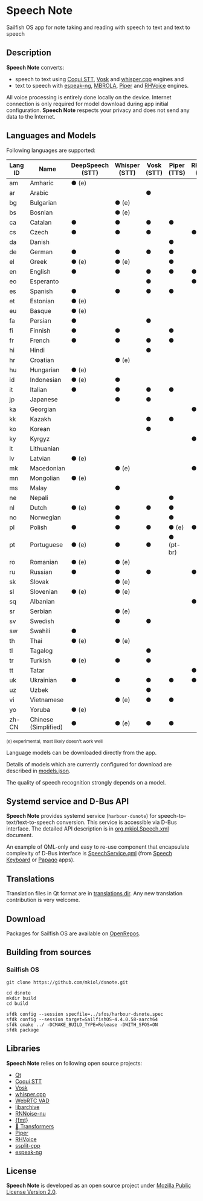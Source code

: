 # Speech Note

Sailfish OS app for note taking and reading with speech to text and text to speech

## Description

**Speech Note** converts:

- speech to text using [Coqui STT](https://github.com/coqui-ai/STT),
[Vosk](https://alphacephei.com/vosk) and [whisper.cpp](https://github.com/ggerganov/whisper.cpp) engines and
- text to speech with [espeak-ng](https://github.com/espeak-ng/espeak-ng), [MBROLA](https://github.com/numediart/MBROLA), 
[Piper](https://github.com/rhasspy/piper) and [RHVoice](https://github.com/RHVoice/RHVoice) engines.

All voice processing is entirely done locally on the device. Internet connection is only
required for model download during app initial configuration. **Speech Note** respects your
privacy and does not send any data to the Internet.

## Languages and Models

Following languages are supported:

| **Lang ID** | **Name**             | **DeepSpeech (STT)** | **Whisper (STT)** | **Vosk (STT)** | **Piper (TTS)** | **RHVoice (TTS)** | **espeak (TTS)** | **MBROLA (TTS)** |
| ----------- | -------------------- | -------------------- | ----------------- | -------------- | --------------- | ----------------- | ---------------- | ---------------- |
| am          | Amharic              | ● (e)                |                   |                |                 |                   | ●                |                  |
| ar          | Arabic               |                      |                   | ●              |                 |                   | ●                | ●                |
| bg          | Bulgarian            |                      | ● (e)             |                |                 |                   | ●                |                  |
| bs          | Bosnian              |                      | ● (e)             |                |                 |                   | ●                |                  |
| ca          | Catalan              | ●                    | ●                 | ●              | ●               |                   | ●                |                  |
| cs          | Czech                | ●                    | ●                 | ●              |                 | ●                 | ●                | ●                |
| da          | Danish               |                      |                   |                | ●               |                   | ●                |                  |
| de          | German               | ●                    | ●                 | ●              | ●               |                   | ●                |                  |
| el          | Greek                | ● (e)                | ● (e)             |                | ●               |                   | ●                |                  |
| en          | English              | ●                    | ●                 | ●              | ●               | ●                 | ●                |                  |
| eo          | Esperanto            |                      |                   | ●              |                 | ●                 | ●                |                  |
| es          | Spanish              | ●                    | ●                 | ●              | ●               |                   | ●                |                  |
| et          | Estonian             | ● (e)                |                   |                |                 |                   | ●                | ●                |
| eu          | Basque               | ● (e)                |                   |                |                 |                   | ●                |                  |
| fa          | Persian              | ●                    |                   | ●              |                 |                   | ●                | ●                |
| fi          | Finnish              | ●                    | ●                 |                | ●               |                   | ●                |                  |
| fr          | French               | ●                    | ●                 | ●              | ●               |                   | ●                |                  |
| hi          | Hindi                |                      |                   | ●              |                 |                   | ●                |                  |
| hr          | Croatian             |                      | ● (e)             |                |                 |                   | ●                | ●                |
| hu          | Hungarian            | ● (e)                |                   |                |                 |                   | ●                | ●                |
| id          | Indonesian           | ● (e)                | ●                 |                |                 |                   | ●                | ●                |
| it          | Italian              | ●                    | ●                 | ●              | ●               |                   | ●                |                  |
| jp          | Japanese             |                      | ●                 | ●              |                 |                   | ●                |                  |
| ka          | Georgian             |                      |                   |                |                 | ●                 | ●                |                  |
| kk          | Kazakh               |                      |                   | ●              | ●               |                   | ●                |                  |
| ko          | Korean               |                      |                   | ●              |                 |                   | ●                |                  |
| ky          | Kyrgyz               |                      |                   |                |                 | ●                 | ●                |                  |
| lt          | Lithuanian           |                      |                   |                |                 |                   | ●                | ●                |
| lv          | Latvian              | ● (e)                |                   |                |                 |                   | ●                |                  |
| mk          | Macedonian           |                      | ● (e)             |                |                 | ●                 | ●                |                  |
| mn          | Mongolian            | ● (e)                |                   |                |                 |                   |                  |                  |
| ms          | Malay                |                      | ●                 |                |                 |                   | ●                | ●                |
| ne          | Nepali               |                      |                   |                | ●               |                   | ●                |                  |
| nl          | Dutch                | ● (e)                | ●                 | ●              | ●               |                   | ●                |                  |
| no          | Norwegian            |                      | ●                 |                | ●               |                   | ●                |                  |
| pl          | Polish               | ●                    | ●                 | ●              | ● (e)           | ●                 | ●                | ●                |
| pt          | Portuguese           | ● (e)                | ●                 | ●              | ● (pt-br)       |                   | ●                | ●                |
| ro          | Romanian             | ● (e)                | ● (e)             |                |                 |                   | ●                | ●                |
| ru          | Russian              | ●                    | ●                 | ●              |                 | ●                 | ●                |                  |
| sk          | Slovak               |                      | ● (e)             |                |                 |                   | ●                |                  |
| sl          | Slovenian            | ● (e)                | ● (e)             |                |                 |                   | ●                |                  |
| sq          | Albanian             |                      |                   |                |                 | ●                 | ●                |                  |
| sr          | Serbian              |                      | ● (e)             |                |                 |                   | ●                |                  |
| sv          | Swedish              |                      | ●                 | ●              |                 |                   | ●                | ●                |
| sw          | Swahili              | ●                    |                   |                |                 |                   | ●                |                  |
| th          | Thai                 | ● (e)                | ● (e)             |                |                 |                   | ●                |                  |
| tl          | Tagalog              |                      |                   | ●              |                 |                   |                  |                  |
| tr          | Turkish              | ● (e)                | ●                 | ●              |                 |                   | ●                | ●                |
| tt          | Tatar                |                      |                   |                |                 | ●                 | ●                |                  |
| uk          | Ukrainian            | ●                    | ●                 | ●              | ●               | ●                 | ●                |                  |
| uz          | Uzbek                |                      |                   | ●              |                 |                   | ●                |                  |
| vi          | Vietnamese           |                      | ● (e)             | ●              | ●               |                   | ●                |                  |
| yo          | Yoruba               | ● (e)                |                   |                |                 |                   |                  |                  |
| zh-CN       | Chinese (Simplified) | ●                    | ● (e)             | ●              | ●               |                   | ●                |                  |

<sup>(e) experimental, most likely doesn't work well</sup>

Language models can be downloaded directly from the app.

Details of models which are currently configured for download are described in
[models.json](https://github.com/mkiol/dsnote/blob/main/config/models.json).

The quality of speech recognition strongly depends on a model.

## Systemd service and D-Bus API

**Speech Note** provides systemd service (`harbour-dsnote`) for speech-to-text/text-to-speech conversion.
This service is accessible via D-Bus interface. The detailed API description is in
[org.mkiol.Speech.xml](https://github.com/mkiol/dsnote/blob/main/dbus/org.mkiol.Speech.xml) document.

An example of QML-only and easy to re-use component that encapsulate complexity of D-Bus
interface is [SpeechService.qml](https://github.com/mkiol/dskeyboard/blob/main/qml/SpeechService.qml)
(from [Speech Keyboard](https://github.com/mkiol/dskeyboard) or [Papago](https://github.com/mkiol/papago) apps).

## Translations

Translation files in Qt format are in [translations dir](https://github.com/mkiol/dsnote/tree/main/translations).
Any new translation contribution is very welcome.

## Download

Packages for Sailfish OS are available on [OpenRepos](https://openrepos.net/content/mkiol/speech-note).

## Building from sources

### Sailfish OS

```
git clone https://github.com/mkiol/dsnote.git

cd dsnote
mkdir build
cd build

sfdk config --session specfile=../sfos/harbour-dsnote.spec
sfdk config --session target=SailfishOS-4.4.0.58-aarch64
sfdk cmake ../ -DCMAKE_BUILD_TYPE=Release -DWITH_SFOS=ON
sfdk package
```

## Libraries

**Speech Note** relies on following open source projects:

- [Qt](https://www.qt.io/)
- [Coqui STT](https://github.com/coqui-ai/STT)
- [Vosk](https://alphacephei.com/vosk)
- [whisper.cpp](https://github.com/ggerganov/whisper.cpp)
- [WebRTC VAD](https://webrtc.org/)
- [libarchive](https://libarchive.org/)
- [RNNoise-nu](https://github.com/GregorR/rnnoise-nu)
- [{fmt}](https://fmt.dev)
- [🤗 Transformers](https://github.com/huggingface/transformers)
- [Piper](https://github.com/rhasspy/piper)
- [RHVoice](https://github.com/RHVoice/RHVoice)
- [ssplit-cpp](https://github.com/ugermann/ssplit-cpp)
- [espeak-ng](https://github.com/espeak-ng/espeak-ng)

## License

**Speech Note** is developed as an open source project under
[Mozilla Public License Version 2.0](https://www.mozilla.org/MPL/2.0/).
